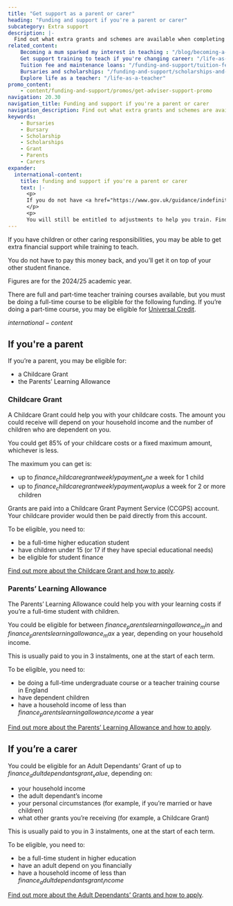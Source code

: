 ```yaml
---
title: "Get support as a parent or carer"
heading: "Funding and support if you're a parent or carer"
subcategory: Extra support
description: |-
  Find out what extra grants and schemes are available when completing your teacher training if you have children or other caring responsibilities.
related_content:
    Becoming a mum sparked my interest in teaching : "/blog/becoming-a-mum-sparked-my-interest-in-teaching"
    Get support training to teach if you're changing career: "/life-as-a-teacher/if-you-want-to-change-career"
    Tuition fee and maintenance loans: "/funding-and-support/tuition-fee-and-maintenance-loans"
    Bursaries and scholarships: "/funding-and-support/scholarships-and-bursaries"
    Explore life as a teacher: "/life-as-a-teacher"
promo_content:
    - content/funding-and-support/promos/get-adviser-support-promo
navigation: 20.30
navigation_title: Funding and support if you're a parent or carer
navigation_description: Find out what extra grants and schemes are available if you have children or other caring responsibilities.
keywords:
    - Bursaries
    - Bursary
    - Scholarship
    - Scholarships
    - Grant
    - Parents
    - Carers
expander:
  international-content:
    title: funding and support if you're a parent or carer
    text: |-
      <p>
      If you do not have <a href="https://www.gov.uk/guidance/indefinite-leave-to-remain-in-the-uk">indefinite leave to remain in the UK</a>, you're unlikely to be eligible for this financial support.
      </p>
      <p>
      You will still be entitled to adjustments to help you train. Find out about the <a href="/non-uk-teachers/fees-and-funding-for-non-uk-trainees">financial support available for non-UK citizens</a>.</p>
---
```


If you have children or other caring responsibilities, you may be able to get extra financial support while training to teach.

You do not have to pay this money back, and you’ll get it on top of your other student finance.

Figures are for the 2024/25 academic year.

There are full and part-time teacher training courses available, but you must be doing a full-time course to be eligible for the following funding. If you’re doing a part-time course, you may be eligible for [Universal Credit](https://www.gov.uk/guidance/universal-credit-and-students).

$international-content$

## If you're a parent

If you’re a parent, you may be eligible for:

 * a Childcare Grant
 * the Parents’ Learning Allowance

### Childcare Grant

A Childcare Grant could help you with your childcare costs. The amount you could receive will depend on your household income and the number of children who are dependent on you.

You could get 85% of your childcare costs or a fixed maximum amount, whichever is less.

The maximum you can get is:

* up to $finance_childcaregrantweeklypayment_one$ a week for 1 child
* up to $finance_childcaregrantweeklypayment_twoplus$ a week for 2 or more children

Grants are paid into a Childcare Grant Payment Service (CCGPS) account. Your childcare provider would then be paid directly from this account.

To be eligible, you need to:

* be a full-time higher education student
* have children under 15 (or 17 if they have special educational needs)
* be eligible for student finance

[Find out more about the Childcare Grant and how to apply](https://www.gov.uk/childcare-grant).

### Parents’ Learning Allowance

The Parents’ Learning Allowance could help you with your learning costs if you’re a full-time student with children.

You could be eligible for between $finance_parentslearningallowance_min$ and $finance_parentslearningallowance_max$ a year, depending on your household income.

This is usually paid to you in 3 instalments, one at the start of each term.

To be eligible, you need to:

* be doing a full-time undergraduate course or a teacher training course in England
* have dependent children
* have a household income of less than $finance_parentslearningallowance_income$ a year

[Find out more about the Parents’ Learning Allowance and how to apply](https://www.gov.uk/parents-learning-allowance).

## If you’re a carer

You could be eligible for an Adult Dependants’ Grant of up to $finance_adultdependantsgrant_value$, depending on:

* your household income
* the adult dependant’s income
* your personal circumstances (for example, if you’re married or have children)
* what other grants you’re receiving (for example, a Childcare Grant)

This is usually paid to you in 3 instalments, one at the start of each term.

To be eligible, you need to:

* be a full-time student in higher education
* have an adult depend on you financially
* have a household income of less than $finance_adultdependantsgrant_income$

[Find out more about the Adult Dependants’ Grants and how to apply](https://www.gov.uk/adult-dependants-grant).
